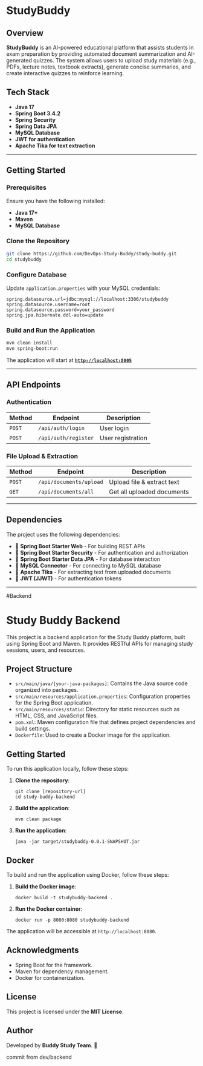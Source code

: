 # StudyBuddy

## Overview
**StudyBuddy** is an AI-powered educational platform that assists students in exam preparation by providing automated document summarization and AI-generated quizzes. The system allows users to upload study materials (e.g., PDFs, lecture notes, textbook extracts), generate concise summaries, and create interactive quizzes to reinforce learning.


## Tech Stack
- **Java 17**
- **Spring Boot 3.4.2**
- **Spring Security**
- **Spring Data JPA**
- **MySQL Database**
- **JWT for authentication**
- **Apache Tika for text extraction**

---

## Getting Started

### Prerequisites
Ensure you have the following installed:
- **Java 17+**
- **Maven**
- **MySQL Database**

### Clone the Repository
```sh
git clone https://github.com/DevOps-Study-Buddy/study-buddy.git
cd studybuddy
```

### Configure Database
Update `application.properties` with your MySQL credentials:
```properties
spring.datasource.url=jdbc:mysql://localhost:3306/studybuddy
spring.datasource.username=root
spring.datasource.password=your_password
spring.jpa.hibernate.ddl-auto=update
```

### Build and Run the Application
```sh
mvn clean install
mvn spring-boot:run
```

The application will start at **[`http://localhost:8005`](http://localhost:8005)**

---

## API Endpoints

### **Authentication**
| Method | Endpoint       | Description       |
|--------|--------------|------------------|
| `POST`   | `/api/auth/login`  | User login       |
| `POST`   | `/api/auth/register`  | User registration |

### **File Upload & Extraction**
| Method | Endpoint         | Description       |
|--------|----------------|------------------|
| `POST`   | `/api/documents/upload` | Upload file & extract text |
| `GET`    | `/api/documents/all` | Get all uploaded documents |

---

## Dependencies
The project uses the following dependencies:
- 📌 **Spring Boot Starter Web** - For building REST APIs
- 📌 **Spring Boot Starter Security** - For authentication and authorization
- 📌 **Spring Boot Starter Data JPA** - For database interaction
- 📌 **MySQL Connector** - For connecting to MySQL database
- 📌 **Apache Tika** - For extracting text from uploaded documents
- 📌 **JWT (JJWT)** - For authentication tokens

---
#Backend

# Study Buddy Backend

This project is a backend application for the Study Buddy platform, built using Spring Boot and Maven. It provides RESTful APIs for managing study sessions, users, and resources.

## Project Structure

- `src/main/java/[your-java-packages]`: Contains the Java source code organized into packages.
- `src/main/resources/application.properties`: Configuration properties for the Spring Boot application.
- `src/main/resources/static`: Directory for static resources such as HTML, CSS, and JavaScript files.
- `pom.xml`: Maven configuration file that defines project dependencies and build settings.
- `Dockerfile`: Used to create a Docker image for the application.

## Getting Started

To run this application locally, follow these steps:

1. **Clone the repository**:
   ```
   git clone [repository-url]
   cd study-buddy-backend
   ```

2. **Build the application**:
   ```
   mvn clean package
   ```

3. **Run the application**:
   ```
   java -jar target/studybuddy-0.0.1-SNAPSHOT.jar
   ```

## Docker

To build and run the application using Docker, follow these steps:

1. **Build the Docker image**:
   ```
   docker build -t studybuddy-backend .
   ```

2. **Run the Docker container**:
   ```
   docker run -p 8080:8080 studybuddy-backend
   ```

The application will be accessible at `http://localhost:8080`.


## Acknowledgments

- Spring Boot for the framework.
- Maven for dependency management.
- Docker for containerization.


## License
This project is licensed under the **MIT License**.

## Author
Developed by **Buddy Study Team**. 🚀

commit from dev/backend

